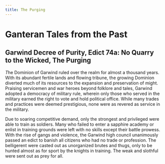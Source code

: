 ```yaml
---
title: The Purging
---
```


# Ganteran Tales from the Past

## Garwind Decree of Purity, Edict 74a: No Quarry to the Wicked, The Purging 
*T*he Dominion of Garwind ruled over the realm for almost a thousand years. With its abundant fertile lands and flowing tribune, the growing Dominion diverted much of its resources to the expansion and preservation of might. Praising servicemen and war heroes beyond folklore and tales, Garwind adopted a democracy of military rule, wherein only those who served in the military earned the right to vote and hold political office. While many trades and practices were deemed prestigious, none were as revered as service in the military. 

Due to soaring competitive demand, only the strongest and privileged were able to train as soldiers. Many who failed to enter a sapphire academy or enlist in training grounds were left with no skills except their battle prowess. With the rise of gangs and violence, the Garwind high council unanimously passed an edict to banish all citizens who had no trade or profession.  The belligerent were casted out as unorganized brutes and thugs, only to be hunted almost as for sport by the knights in training. The weak and slothful were sent out as prey for all.
